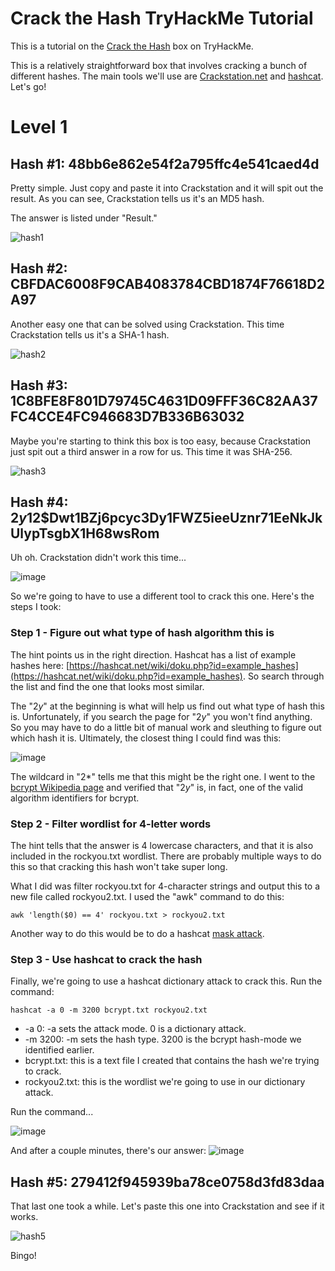 # Crack the Hash TryHackMe Tutorial

This is a tutorial on the [Crack the Hash](https://tryhackme.com/r/room/crackthehash) box on TryHackMe.

This is a relatively straightforward box that involves cracking a bunch of different hashes. The main tools we'll use are [Crackstation.net](https://crackstation.net/) and [hashcat](https://hashcat.net/hashcat/). Let's go!

# Level 1
## Hash #1: 48bb6e862e54f2a795ffc4e541caed4d
Pretty simple. Just copy and paste it into Crackstation and it will spit out the result. As you can see, Crackstation tells us it's an MD5 hash.

The answer is listed under "Result."

![hash1](https://github.com/fatmagician/crack-the-hash/assets/51951855/55f4f380-e5e6-4467-ae59-f048e3000b75)


## Hash #2: CBFDAC6008F9CAB4083784CBD1874F76618D2A97
Another easy one that can be solved using Crackstation. This time Crackstation tells us it's a SHA-1 hash.

![hash2](https://github.com/fatmagician/crack-the-hash/assets/51951855/4592283e-d9a1-48c7-9e52-bb3cad893cc8)


## Hash #3: 1C8BFE8F801D79745C4631D09FFF36C82AA37FC4CCE4FC946683D7B336B63032
Maybe you're starting to think this box is too easy, because Crackstation just spit out a third answer in a row for us. This time it was SHA-256.

![hash3](https://github.com/fatmagician/crack-the-hash/assets/51951855/c1d01a47-88f1-4003-9286-b05b5507f275)


## Hash #4: $2y$12$Dwt1BZj6pcyc3Dy1FWZ5ieeUznr71EeNkJkUlypTsgbX1H68wsRom
Uh oh. Crackstation didn't work this time...

![image](https://github.com/fatmagician/crack-the-hash/assets/51951855/ac8414b0-eae0-4f28-ac57-c2276e5d0963)

So we're going to have to use a different tool to crack this one. Here's the steps I took:

### Step 1 - Figure out what type of hash algorithm this is
The hint points us in the right direction. Hashcat has a list of example hashes here: [https://hashcat.net/wiki/doku.php?id=example_hashes](https://hashcat.net/wiki/doku.php?id=example_hashes). 
So search through the list and find the one that looks most similar. 

The "$2y$" at the beginning is what will help us find out what type of hash this is. Unfortunately, if you search the page for "$2y$" you won't find anything. So you may have to do a little bit of manual work and sleuthing to figure out which hash it is. Ultimately, the closest thing I could find was this:

![image](https://github.com/fatmagician/crack-the-hash/assets/51951855/1d14c4a7-0aa7-4531-8c8d-af5d2f35602a)

The wildcard in "$2*$" tells me that this might be the right one. I went to the [bcrypt Wikipedia page](https://en.wikipedia.org/wiki/Bcrypt) and verified that "$2y$" is, in fact, one of the valid algorithm identifiers for bcrypt.

### Step 2 - Filter wordlist for 4-letter words
The hint tells that the answer is 4 lowercase characters, and that it is also included in the rockyou.txt wordlist. There are probably multiple ways to do this so that cracking this hash won't take super long. 

What I did was filter rockyou.txt for 4-character strings and output this to a new file called rockyou2.txt. I used the "awk" command to do this:

`awk 'length($0) == 4' rockyou.txt > rockyou2.txt`

Another way to do this would be to do a hashcat [mask attack](https://hashcat.net/wiki/doku.php?id=mask_attack). 

### Step 3 - Use hashcat to crack the hash
Finally, we're going to use a hashcat dictionary attack to crack this. Run the command:

`hashcat -a 0 -m 3200 bcrypt.txt rockyou2.txt`

* -a 0: -a sets the attack mode. 0 is a dictionary attack.
* -m 3200: -m sets the hash type. 3200 is the bcrypt hash-mode we identified earlier.
* bcrypt.txt: this is a text file I created that contains the hash we're trying to crack.
* rockyou2.txt: this is the wordlist we're going to use in our dictionary attack.

Run the command...

![image](https://github.com/fatmagician/crack-the-hash/assets/51951855/6b04e1ab-a327-4a2b-8f6d-d12901fe4970)

And after a couple minutes, there's our answer:
![image](https://github.com/fatmagician/crack-the-hash/assets/51951855/25c0e72e-4c58-4931-bec8-4b684c35910f)

## Hash #5: 279412f945939ba78ce0758d3fd83daa
That last one took a while. Let's paste this one into Crackstation and see if it works.

![hash5](https://github.com/fatmagician/crack-the-hash/assets/51951855/cb91c7da-e754-4a60-aa98-08d065676ef0)

Bingo!
